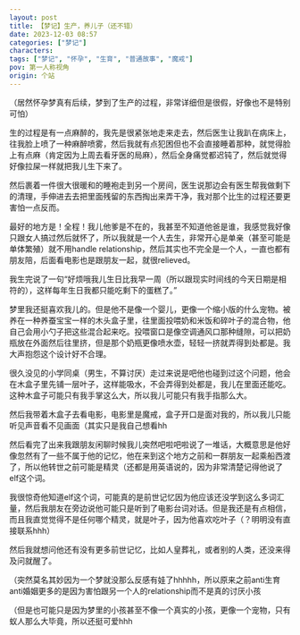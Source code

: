 ```yaml
---
layout: post
title: 【梦记】生产，养儿子（还不错）
date: 2023-12-03 08:57
categories: ["梦记"]
characters: 
tags: ["梦记", "怀孕", "生育", "普通故事", "魔戒"]
pov: 第一人称视角
origin: 个站
---
```


（居然怀孕梦真有后续，梦到了生产的过程，非常详细但是很假，好像也不是特别可怕）

生的过程是有一点麻醉的，我先是很紧张地走来走去，然后医生让我趴在病床上，往我脸上喷了一种麻醉喷雾，然后我就有点犯困但也不会直接睡着那种，就觉得脸上有点麻（肯定因为上周去看牙医的局麻），然后全身痛觉都迟钝了，然后就觉得好像拉屎一样就把我儿生下来了。

然后裹着一件很大很暖和的睡袍走到另一个房间，医生说那边会有医生帮我做剩下的清理，手伸进去去把里面残留的东西掏出来弄干净，我对那个比生的过程还要更害怕一点反而。

最好的地方是！全程！我儿他爹是不在的，我甚至不知道他爸是谁，我感觉我好像只跟女人搞过然后就怀了，所以我就是一个人去生，非常开心是单亲（甚至可能是单体繁殖）就不用handle relationship，然后其实也不完全是一个人，一直也都有朋友陪，后面看电影也是跟朋友一起，就很relieved。

我生完说了一句“好烦哦我儿生日比我早一周（所以跟现实时间线的今天日期是相符的），这样每年生日我都只能吃剩下的蛋糕了。”

梦里我还挺喜欢我儿的。但是他不是像一个婴儿，更像一个缩小版的什么宠物。被养在一种养蚕宝宝一样的木头盒子里，往里面投喂奶和米饭和碎叶子的混合物，他自己会用小勺子把这些混合起来吃。投喂窗口是像空调通风口那种缝隙，可以把奶瓶放在外面然后往里挤，但是那个奶瓶更像喷水壶，轻轻一挤就弄得到处都是。我大声抱怨这个设计好不合理。

很久没见的小学同桌（男生，不算讨厌）走过来说是吧他也碰到过这个问题，他会在木盒子里先铺一层叶子，这样能吸水，不会弄得到处都是，我儿在里面还能吃。这种木盒子可能只有我手掌这么大，所以我儿可能只有我手指那么大。

然后我带着木盒子去看电影，电影里是魔戒，盒子开口是面对我的，所以我儿只能听见声音看不见画面（其实只是我自己想看hh

然后看完了出来我跟朋友闲聊时候我儿突然吧啦吧啦说了一堆话，大概意思是他好像忽然有了一些不属于他的记忆，他在来到这个地方之前和一群朋友一起乘船西渡了，所以他转世之前可能是精灵（还都是用英语说的，因为非常清楚记得他说了elf这个词。

我很惊奇他知道elf这个词，可能真的是前世记忆因为他应该还没学到这么多词汇量，然后我朋友在旁边说他可能只是听到了电影台词对话。但是我还是有点相信，而且我直觉觉得不是任何哪个精灵，就是叶子，因为他喜欢吃叶子（？明明没有直接联系hhh）

然后我就想问他还有没有更多前世记忆，比如人皇葬礼，或者别的人类，还没来得及问就醒了。

（突然莫名其妙因为一个梦就没那么反感有娃了hhhhh，所以原来之前anti生育anti婚姻更多的是因为害怕跟另一个人的relationship而不是真的讨厌小孩

（但是也可能只是因为梦里的小孩甚至不像一个真实的小孩，更像一个宠物，只有蚁人那么大毕竟，所以还挺可爱hhh
